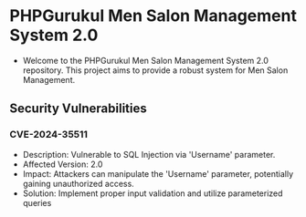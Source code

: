 # PHPGurukul Men Salon Management System 2.0
+ Welcome to the PHPGurukul Men Salon Management System 2.0 repository. This project aims to provide a robust system for Men Salon Management.
## Security Vulnerabilities
### CVE-2024-35511
+ Description: Vulnerable to SQL Injection via 'Username' parameter.
+ Affected Version: 2.0
+ Impact: Attackers can manipulate the 'Username' parameter, potentially gaining unauthorized access.
+ Solution: Implement proper input validation and utilize parameterized queries
